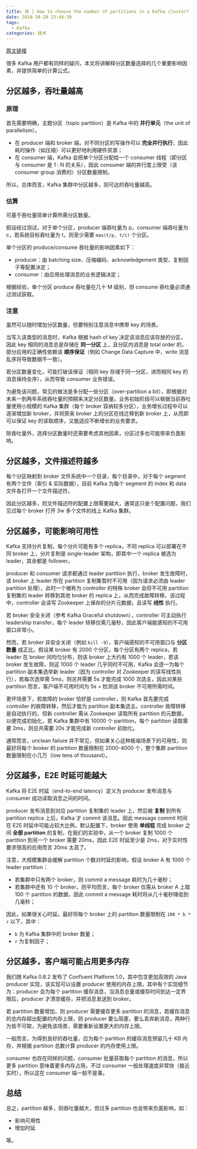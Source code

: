 ```yaml
---
title: 译 | How to choose the number of partitions in a Kafka cluster?
date: 2018-10-28 23:44:39
tags:
  - Kafka
categories: 技术
---
```


[原文链接](https://www.confluent.io/blog/how-choose-number-topics-partitions-kafka-cluster)

很多 Kafka 用户都有同样的疑问，本文将讲解释分区数量选择的几个重要影响因素，并提供简单的计算公式。

## 分区越多，吞吐量越高

### 原理

首先需要明确，主题分区（topic partition）是 Kafka 中的 **并行单元**（the unit of parallelism）。

* 在 producer 端和 broker 端，对不同分区的写操作可以 **完全并行执行**，因此耗时操作（如压缩）可以更好地利用硬件资源；
* 在 consumer 端，Kafka 会把单个分区分配给一个 consumer 线程（即分区与 consumer 是 1 : N 的关系），因此 consumer 端的并行度上限受（该 consumer group 消费的）分区数量限制。

所以，总体而言，Kafka 集群中分区越多，则可达的吞吐量越高。

<!-- more -->

### 估算

可基于吞吐量简单计算所需分区数量。

假设经过测试，对于单个分区，producer 端吞吐量为 p，consumer 端吞吐量为 c，若系统目标吞吐量为 t，则至少需要 `max(t/p, t/c)` 个分区。

单个分区的 produce/consume 吞吐量的影响因素如下：

* producer：由 batching size、压缩编码、acknowledgement 类型、复制因子等配置决定；
* consumer：由应用处理消息的业务逻辑决定；

根据经验，单个分区 produce 吞吐量在几十 M 级别，但 consume 吞吐量必须通过测试获取。

### 注意

虽然可以随时增加分区数量，但要特别注意消息中携带 key 的场景。

当写入该类型的消息时，Kafka 根据 hash of key 决定该消息应该存放的分区，因此 key 相同的消息总是存储在 **同一分区** 上，且分区内消息是 total order 的，部分应用的正确性依赖该 **顺序保证**（例如 Change Data Capture 中，write 消息乱序将导致数据不一致）。

若分区数量变化，可能打破该保证（相同 key 存储于同一分区，进而相同 key 的消息保持全序），从而导致 consumer 业务错误。

为避免该问题，常见的做法是多分配一些分区（over-partition a bit），即根据对未来一到两年系统吞吐量的预期来决定分区数量。业务初始阶段可以根据当前吞吐量使用小规模的 Kafka 集群（每个 broker 容纳较多分区），业务增长过程中可以逐渐增加新 broker，并将原来 broker 上的分区在线迁移到新 broker 上，从而即可以保证 key 的读取顺序，又能适应不断增长的业务要求。

除吞吐量外，选择分区数量时还需要考虑其他因素，分区过多也可能带来负面影响。

## 分区越多，文件描述符越多

每个分区映射到 broker 文件系统中一个目录，每个目录中，对于每个 segment 有两个文件（索引 & 实际数据），目前 Kafka 为每个 segment 的 index 和 data 文件各打开一个文件描述符。

因此分区越多，则文件描述符的配置上限需要越大，通常这只是个配置问题，我们见过每个 broker 打开 3w 多个文件的线上 Kafka 集群。

## 分区越多，可能影响可用性

Kafka 支持分片复制，每个分片可能有多个 replica，不同 replica 可以部署在不同 broker 上，分片复制是 single-leader 架构，即其中一个 replica 被选为 leader，其余都是 follower。

producer 和 consumer 请求都通过 leader partition 执行，broker 发生故障时，该 broker 上 leader 所在 partition 复制集暂时不可用（因为请求必须由 leader partition 处理），此时一个被称为 controller 的特殊 broker 会将不可用 partition 复制集的 leader 转移到其他 broker 的 replica 上，从而完成故障转移。该过程中，controller 会读写 Zookeeper 上保存的分片元数据，且读写 **线性** 执行。

若 broker 安全关闭（参考 Kafka Graceful shutdown），controller 可主动执行 leadership transfer，每个 leader 转移仅需几毫秒，因此客户端能感知的不可用窗口非常小。

然而，若 broker 非安全关闭（例如 `kill -9`），客户端感知的不可用窗口与 **分区数量** 成正比。假设某 broker 有 2000 个分区，每个分区有两个 replica，若 leader 在 broker 间均匀分布，则该 broker 上大约有 1000 个 leader，若该 broker 发生故障，则这 1000 个 leader 几乎同时不可用，Kafka 会逐一为每个 partition 副本集选举新 leader（因为 controller 对 Zookeeper 的读写线性执行），若每次选举需 5ms，则总共需要 5s 才能完成 1000 次选主，因此对某些 partition 而言，客户端不可用时间为 5s + 检测该 broker 不可用所需时间。

更坏场景下，若故障的 broker 恰好是 controller，则 Kafka 首先要完成 controller 的故障转移，然后才能为 partition 副本集选主。controller 故障转移是自动执行的，但新 controller 需从 Zookeeper 读取所有 partition 的元数据，以便完成初始化，若 Kafka 集群中有 10000 个 partition，每个 partition 读取需要 2ms，则总共需要 20s 才能完成新 controller 初始化。

通常而言，unclean failure 并不常见，但如果关心这种极端场景下的可用性，则最好将每个 broker 的 partition 数量限制在 2000-4000 个，整个集群 partition 数量限制在小几万（low tens of thousand）。

## 分区越多，E2E 时延可能越大

Kafka 将 E2E 时延（end-to-end latency）定义为 producer 发布消息与 consumer 成功读取消息之间的时间。

producer 发布消息到对应 partition 复制集的 leader 上，然后被 **复制** 到所有 partition replica 上后，Kafka 才 commit 该消息。因此 message commit 时间在 E2E 时延中可能占较大比例，默认配置下，broker 使用 **单线程** 完成 broker 之间 **全部 partition** 的复制，在我们的实验中，从一个 broker 复制 1000 个 partition 到另一个 broker 需要 20ms，因此 E2E 时延至少是 2ms，对于实时性要求很高的应用而言 20ms 太高了。

注意，大规模集群会缓解 partition 个数对时延的影响，假设 broker A 有 1000 个 leader partition：

* 若集群中只有两个 broker，则 commit a message 耗时为几十毫秒；
* 若集群中还有 10 个 broker，则平均而言，每个 broker 仅需从 broker A 上取 100 个 partition 的数据，因此 commit a message 耗时将从几十毫秒降低到几毫秒；

因此，如果很关心时延，最好将每个 broker 上的 partition 数量限制在 `100 * b * r` 以下，其中：

* `b` 为 Kafka 集群中的 broker 数量；
* `r` 为复制因子；

## 分区越多，客户端可能占用更多内存

我们随 Kafka 0.8.2 发布了 Confluent Platform 1.0，其中包含更加高效的 Java producer 实现，该实现可以设置 producer 使用的内存上限，其中有个实现细节为：producer 会为每个 partition 缓存消息，当消息总量或缓存时间到达一定界限后，producer 才清空缓存，并把消息发送到 broker。

若 partition 数量增加，则 producer 需要缓存更多 partition 的消息，若缓存消息的总内存超出配置的内存上限，则 producer 要么阻塞，要么丢弃新消息，两种行为皆不可取，为避免该场景，需要重新设置更大的内存上限。

一般而言，为得到良好的吞吐量，应为每个 partition 的缓存消息预留几十 KB 内存，并根据 partition 总数计算 producer 的内存使用上限。

consumer 也存在同样的问题，consumer 批量获取每个 partition 的消息，所以更多 partition 意味着更多内存占用，不过 consumer 一般处理速度非常快（接近实时），所以这在 consumer 端一般不是事。

## 总结

总之，partition 越多，则吞吐量越大，但过多 partition 也会带来负面影响，如：

* 影响可用性
* 增加时延

等。
